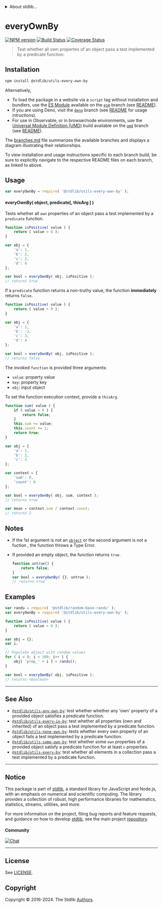 <!--

@license Apache-2.0

Copyright (c) 2024 The Stdlib Authors.

Licensed under the Apache License, Version 2.0 (the "License");
you may not use this file except in compliance with the License.
You may obtain a copy of the License at

   http://www.apache.org/licenses/LICENSE-2.0

Unless required by applicable law or agreed to in writing, software
distributed under the License is distributed on an "AS IS" BASIS,
WITHOUT WARRANTIES OR CONDITIONS OF ANY KIND, either express or implied.
See the License for the specific language governing permissions and
limitations under the License.

-->


<details>
  <summary>
    About stdlib...
  </summary>
  <p>We believe in a future in which the web is a preferred environment for numerical computation. To help realize this future, we've built stdlib. stdlib is a standard library, with an emphasis on numerical and scientific computation, written in JavaScript (and C) for execution in browsers and in Node.js.</p>
  <p>The library is fully decomposable, being architected in such a way that you can swap out and mix and match APIs and functionality to cater to your exact preferences and use cases.</p>
  <p>When you use stdlib, you can be absolutely certain that you are using the most thorough, rigorous, well-written, studied, documented, tested, measured, and high-quality code out there.</p>
  <p>To join us in bringing numerical computing to the web, get started by checking us out on <a href="https://github.com/stdlib-js/stdlib">GitHub</a>, and please consider <a href="https://opencollective.com/stdlib">financially supporting stdlib</a>. We greatly appreciate your continued support!</p>
</details>

# everyOwnBy

[![NPM version][npm-image]][npm-url] [![Build Status][test-image]][test-url] [![Coverage Status][coverage-image]][coverage-url] <!-- [![dependencies][dependencies-image]][dependencies-url] -->

> Test whether all own propertes of an object pass a test implemented by a predicate function.

<!-- Section to include introductory text. Make sure to keep an empty line after the intro `section` element and another before the `/section` close. -->

<section class="intro">

</section>

<!-- /.intro -->

<!-- Package usage documentation. -->

<section class="installation">

## Installation

```bash
npm install @stdlib/utils-every-own-by
```

Alternatively,

-   To load the package in a website via a `script` tag without installation and bundlers, use the [ES Module][es-module] available on the [`esm`][esm-url] branch (see [README][esm-readme]).
-   If you are using Deno, visit the [`deno`][deno-url] branch (see [README][deno-readme] for usage intructions).
-   For use in Observable, or in browser/node environments, use the [Universal Module Definition (UMD)][umd] build available on the [`umd`][umd-url] branch (see [README][umd-readme]).

The [branches.md][branches-url] file summarizes the available branches and displays a diagram illustrating their relationships.

To view installation and usage instructions specific to each branch build, be sure to explicitly navigate to the respective README files on each branch, as linked to above.

</section>

<section class="usage">

## Usage

```javascript
var everyOwnBy = require( '@stdlib/utils-every-own-by' );
```

#### everyOwnBy( object, predicate\[, thisArg ] )

Tests whether all `own` properties of an object pass a test implemented by a `predicate` function.

```javascript
function isPositive( value ) {
    return ( value > 0 );
}

var obj = {
    'a': 1,
    'b': 2,
    'c': 3,
    'd': 4
};

var bool = everyOwnBy( obj, isPositive );
// returns true
```

If a `predicate` function returns a non-truthy value, the function **immediately** returns `false`.

```javascript
function isPositive( value ) {
    return ( value > 0 );
}

var obj = {
    'a': 1,
    'b': -2,
    'c': 3,
    'd': 4
};

var bool = everyOwnBy( obj, isPositive );
// returns false
```

The invoked `function` is provided three arguments:

-   `value`: property value
-   `key`: property key
-   `obj`: input object

To set the function execution context, provide a `thisArg`.

```javascript
function sum( value ) {
    if ( value < 0 ) {
        return false;
    }
    this.sum += value;
    this.count += 1;
    return true;
}

var obj = {
    'a': 1,
    'b': 2,
    'c': 3
};

var context = {
    'sum': 0,
    'count': 0
};

var bool = everyOwnBy( obj, sum, context );
// returns true

var mean = context.sum / context.count;
// returns 2
```

</section>

<!-- /.usage -->

<!-- Package usage notes. Make sure to keep an empty line after the `section` element and another before the `/section` close. -->

<section class="notes">

## Notes

-   If the 1st argument is not an [`object`][mdn-object] or the second argument is not a fuction , the
    function throws a Type Error.

-   If provided an empty object, the function returns `true`.

    ```javascript
    function untrue() {
        return false;
    }
    var bool = everyOwnBy( {}, untrue );
    // returns true
    ```

</section>

<!-- /.notes -->

<!-- Package usage examples. -->

<section class="examples">

## Examples

<!-- eslint no-undef: "error" -->

```javascript
var randu = require( '@stdlib/random-base-randu' );
var everyOwnBy = require( '@stdlib/utils-every-own-by' );

function isPositive( value ) {
    return ( value > 0 );
}

var obj = {};
var i;

// Populate object with random values
for ( i = 0; i < 100; i++ ) {
    obj[ 'prop_' + i ] = randu();
}

var bool = everyOwnBy( obj, isPositive );
// returns <boolean>
```

</section>

<!-- /.examples -->

<!-- Section to include cited references. If references are included, add a horizontal rule *before* the section. Make sure to keep an empty line after the `section` element and another before the `/section` close. -->

<section class="references">

</section>

<!-- /.references -->

<!-- Section for related `stdlib` packages. Do not manually edit this section, as it is automatically populated. -->

<section class="related">

* * *

## See Also

-   <span class="package-name">[`@stdlib/utils-any-own-by`][@stdlib/utils/any-own-by]</span><span class="delimiter">: </span><span class="description">test whether whether any 'own' property of a provided object satisfies a predicate function.</span>
-   <span class="package-name">[`@stdlib/utils-every-in-by`][@stdlib/utils/every-in-by]</span><span class="delimiter">: </span><span class="description">test whether all properties (own and inherited) of an object pass a test implemented by a predicate function.</span>
-   <span class="package-name">[`@stdlib/utils-none-own-by`][@stdlib/utils/none-own-by]</span><span class="delimiter">: </span><span class="description">tests whether every own property of an object fails a test implemented by a predicate function.</span>
-   <span class="package-name">[`@stdlib/utils-some-own-by`][@stdlib/utils/some-own-by]</span><span class="delimiter">: </span><span class="description">test whether some `own` properties of a provided object satisfy a predicate function for at least `n` properties.</span>
-   <span class="package-name">[`@stdlib/utils-every-by`][@stdlib/utils/every-by]</span><span class="delimiter">: </span><span class="description">test whether all elements in a collection pass a test implemented by a predicate function.</span>

</section>

<!-- /.related -->

<!-- Section for all links. Make sure to keep an empty line after the `section` element and another before the `/section` close. -->


<section class="main-repo" >

* * *

## Notice

This package is part of [stdlib][stdlib], a standard library for JavaScript and Node.js, with an emphasis on numerical and scientific computing. The library provides a collection of robust, high performance libraries for mathematics, statistics, streams, utilities, and more.

For more information on the project, filing bug reports and feature requests, and guidance on how to develop [stdlib][stdlib], see the main project [repository][stdlib].

#### Community

[![Chat][chat-image]][chat-url]

---

## License

See [LICENSE][stdlib-license].


## Copyright

Copyright &copy; 2016-2024. The Stdlib [Authors][stdlib-authors].

</section>

<!-- /.stdlib -->

<!-- Section for all links. Make sure to keep an empty line after the `section` element and another before the `/section` close. -->

<section class="links">

[npm-image]: http://img.shields.io/npm/v/@stdlib/utils-every-own-by.svg
[npm-url]: https://npmjs.org/package/@stdlib/utils-every-own-by

[test-image]: https://github.com/stdlib-js/utils-every-own-by/actions/workflows/test.yml/badge.svg?branch=v0.1.1
[test-url]: https://github.com/stdlib-js/utils-every-own-by/actions/workflows/test.yml?query=branch:v0.1.1

[coverage-image]: https://img.shields.io/codecov/c/github/stdlib-js/utils-every-own-by/main.svg
[coverage-url]: https://codecov.io/github/stdlib-js/utils-every-own-by?branch=main

<!--

[dependencies-image]: https://img.shields.io/david/stdlib-js/utils-every-own-by.svg
[dependencies-url]: https://david-dm.org/stdlib-js/utils-every-own-by/main

-->

[chat-image]: https://img.shields.io/gitter/room/stdlib-js/stdlib.svg
[chat-url]: https://app.gitter.im/#/room/#stdlib-js_stdlib:gitter.im

[stdlib]: https://github.com/stdlib-js/stdlib

[stdlib-authors]: https://github.com/stdlib-js/stdlib/graphs/contributors

[umd]: https://github.com/umdjs/umd
[es-module]: https://developer.mozilla.org/en-US/docs/Web/JavaScript/Guide/Modules

[deno-url]: https://github.com/stdlib-js/utils-every-own-by/tree/deno
[deno-readme]: https://github.com/stdlib-js/utils-every-own-by/blob/deno/README.md
[umd-url]: https://github.com/stdlib-js/utils-every-own-by/tree/umd
[umd-readme]: https://github.com/stdlib-js/utils-every-own-by/blob/umd/README.md
[esm-url]: https://github.com/stdlib-js/utils-every-own-by/tree/esm
[esm-readme]: https://github.com/stdlib-js/utils-every-own-by/blob/esm/README.md
[branches-url]: https://github.com/stdlib-js/utils-every-own-by/blob/main/branches.md

[stdlib-license]: https://raw.githubusercontent.com/stdlib-js/utils-every-own-by/main/LICENSE

[mdn-object]: https://developer.mozilla.org/en-US/docs/Web/JavaScript/Reference/Global_Objects/Object

<!-- <related-links> -->

[@stdlib/utils/any-own-by]: https://github.com/stdlib-js/utils-any-own-by

[@stdlib/utils/every-in-by]: https://github.com/stdlib-js/utils-every-in-by

[@stdlib/utils/none-own-by]: https://github.com/stdlib-js/utils-none-own-by

[@stdlib/utils/some-own-by]: https://github.com/stdlib-js/utils-some-own-by

[@stdlib/utils/every-by]: https://github.com/stdlib-js/utils-every-by

<!-- </related-links> -->

</section>

<!-- /.links -->
